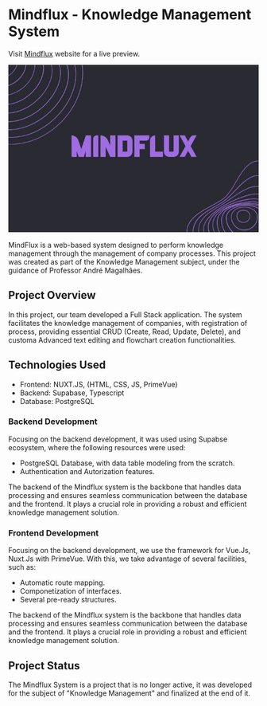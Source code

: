 #  Mindflux - Knowledge Management System
Visit [Mindflux](https://mindflux.vercel.app) website for a live preview. 

![Mindflux Card](./mindflux-card.jpg)
 
MindFlux is a web-based system designed to perform knowledge management through the management of company processes. This project was created as part of the Knowledge Management subject, under the guidance of Professor André Magalhães.

## Project Overview
In this project, our team developed a Full Stack application. The system facilitates the knowledge management of companies, with registration of process, providing essential CRUD (Create, Read, Update, Delete), and customa Advanced text editing and flowchart creation functionalities.

## Technologies Used
- Frontend: NUXT.JS, (HTML, CSS, JS, PrimeVue)
- Backend: Supabase, Typescript
- Database: PostgreSQL

### Backend Development
Focusing on the backend development, it was used using Supabse ecosystem, where the following resources were used:

- PostgreSQL Database, with data table modeling from the scratch.
- Authentication and Autorization features.

The backend of the Mindflux system is the backbone that handles data processing and ensures seamless communication between the database and the frontend. It plays a crucial role in providing a robust and efficient knowledge management solution.

### Frontend Development
Focusing on the backend development, we use the framework for Vue.Js, Nuxt.Js with PrimeVue. With this, we take advantage of several facilities, such as:

- Automatic route mapping.
- Componetization of interfaces.
- Several pre-ready structures.

The backend of the Mindflux system is the backbone that handles data processing and ensures seamless communication between the database and the frontend. It plays a crucial role in providing a robust and efficient knowledge management solution.

## Project Status
The Mindflux System is a project that is no longer active, it was developed for the subject of "Knowledge Management" and finalized at the end of it.

